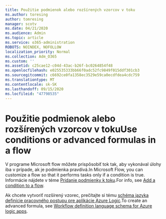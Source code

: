```yaml
---
title: Použitie podmienok alebo rozšírených vzorcov v toku
ms.author: toresing
author: tomresing
manager: scotv
ms.date: 04/21/2020
ms.audience: Admin
ms.topic: article
ms.service: o365-administration
ROBOTS: NOINDEX, NOFOLLOW
localization_priority: Normal
ms.collection: Adm_O365
ms.custom: ''
ms.assetid: c25cae12-c04d-43ac-b26f-bc0264854f48
ms.openlocfilehash: e025535333bb66f0adc52fc9849f015ddf301cb3
ms.sourcegitcommit: c6692ce0fa1358ec3529e59ca0ecdfdea4cdc759
ms.translationtype: MT
ms.contentlocale: sk-SK
ms.lasthandoff: 09/15/2020
ms.locfileid: "47798535"
---
```

# <a name="use-conditions-or-advanced-formulas-in-a-flow"></a><span data-ttu-id="08004-102">Použitie podmienok alebo rozšírených vzorcov v toku</span><span class="sxs-lookup"><span data-stu-id="08004-102">Use conditions or advanced formulas in a flow</span></span>

<span data-ttu-id="08004-103">V programe Microsoft flow môžete prispôsobiť tok tak, aby vykonával úlohy iba v prípade, ak je podmienka pravdivá.</span><span class="sxs-lookup"><span data-stu-id="08004-103">In Microsoft Flow, you can customize a flow so that it performs tasks only if a condition is true.</span></span> <span data-ttu-id="08004-104">Informácie nájdete v téme [Pridanie podmienky k toku](https://go.microsoft.com/fwlink/?linkid=872112).</span><span class="sxs-lookup"><span data-stu-id="08004-104">For info, see [Add a condition to a flow](https://go.microsoft.com/fwlink/?linkid=872112).</span></span>
  
<span data-ttu-id="08004-105">Ak chcete vytvoriť rozšírený vzorec, prečítajte si tému [schéma jazyka definície pracovného postupu pre aplikácie Azure Logic](https://aka.ms/logicexpressions).</span><span class="sxs-lookup"><span data-stu-id="08004-105">To create an advanced formula, see [Workflow definition language schema for Azure logic apps](https://aka.ms/logicexpressions).</span></span>
  

